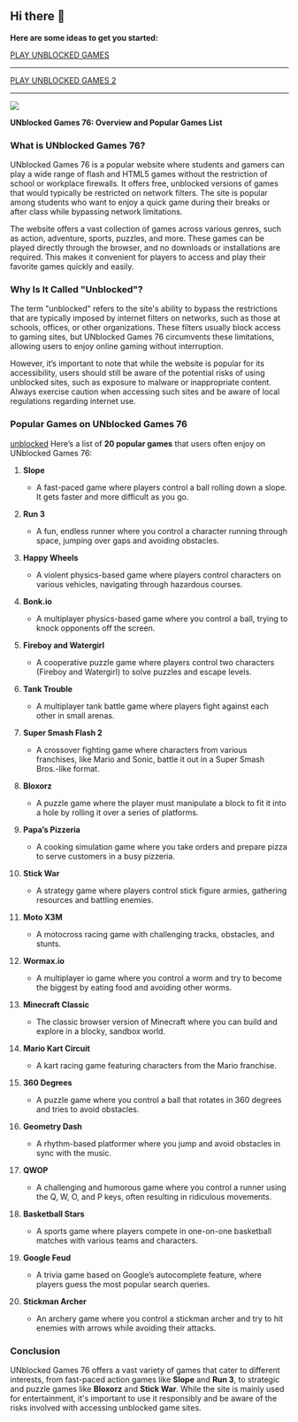 ## Hi there 👋

**Here are some ideas to get you started:**

<a href="https://1lesson.guru">PLAY UNBLOCKED GAMES</a>
<hr>

<a href="https://lesson-1.guru">PLAY UNBLOCKED GAMES 2</a>

<hr>
<a href="https://lesson-1.guru"><img src="https://clearcache.store/games.png"/></a>



**UNblocked Games 76: Overview and Popular Games List**

### What is UNblocked Games 76?

UNblocked Games 76 is a popular website where students and gamers can play a wide range of flash and HTML5 games without the restriction of school or workplace firewalls. It offers free, unblocked versions of games that would typically be restricted on network filters. The site is popular among students who want to enjoy a quick game during their breaks or after class while bypassing network limitations. 

The website offers a vast collection of games across various genres, such as action, adventure, sports, puzzles, and more. These games can be played directly through the browser, and no downloads or installations are required. This makes it convenient for players to access and play their favorite games quickly and easily.

### Why Is It Called "Unblocked"?

The term "unblocked" refers to the site's ability to bypass the restrictions that are typically imposed by internet filters on networks, such as those at schools, offices, or other organizations. These filters usually block access to gaming sites, but UNblocked Games 76 circumvents these limitations, allowing users to enjoy online gaming without interruption.

However, it’s important to note that while the website is popular for its accessibility, users should still be aware of the potential risks of using unblocked sites, such as exposure to malware or inappropriate content. Always exercise caution when accessing such sites and be aware of local regulations regarding internet use.

### Popular Games on UNblocked Games 76
<a href="https://agar.live/unblocked-games/">unblocked</a>
Here’s a list of **20 popular games** that users often enjoy on UNblocked Games 76:

1. **Slope**
   - A fast-paced game where players control a ball rolling down a slope. It gets faster and more difficult as you go.

2. **Run 3**
   - A fun, endless runner where you control a character running through space, jumping over gaps and avoiding obstacles.

3. **Happy Wheels**
   - A violent physics-based game where players control characters on various vehicles, navigating through hazardous courses.

4. **Bonk.io**
   - A multiplayer physics-based game where you control a ball, trying to knock opponents off the screen.

5. **Fireboy and Watergirl**
   - A cooperative puzzle game where players control two characters (Fireboy and Watergirl) to solve puzzles and escape levels.

6. **Tank Trouble**
   - A multiplayer tank battle game where players fight against each other in small arenas.

7. **Super Smash Flash 2**
   - A crossover fighting game where characters from various franchises, like Mario and Sonic, battle it out in a Super Smash Bros.-like format.

8. **Bloxorz**
   - A puzzle game where the player must manipulate a block to fit it into a hole by rolling it over a series of platforms.

9. **Papa’s Pizzeria**
   - A cooking simulation game where you take orders and prepare pizza to serve customers in a busy pizzeria.

10. **Stick War**
    - A strategy game where players control stick figure armies, gathering resources and battling enemies.

11. **Moto X3M**
    - A motocross racing game with challenging tracks, obstacles, and stunts.

12. **Wormax.io**
    - A multiplayer io game where you control a worm and try to become the biggest by eating food and avoiding other worms.

13. **Minecraft Classic**
    - The classic browser version of Minecraft where you can build and explore in a blocky, sandbox world.

14. **Mario Kart Circuit**
    - A kart racing game featuring characters from the Mario franchise.

15. **360 Degrees**
    - A puzzle game where you control a ball that rotates in 360 degrees and tries to avoid obstacles.

16. **Geometry Dash**
    - A rhythm-based platformer where you jump and avoid obstacles in sync with the music.

17. **QWOP**
    - A challenging and humorous game where you control a runner using the Q, W, O, and P keys, often resulting in ridiculous movements.

18. **Basketball Stars**
    - A sports game where players compete in one-on-one basketball matches with various teams and characters.

19. **Google Feud**
    - A trivia game based on Google’s autocomplete feature, where players guess the most popular search queries.

20. **Stickman Archer**
    - An archery game where you control a stickman archer and try to hit enemies with arrows while avoiding their attacks.

### Conclusion

UNblocked Games 76 offers a vast variety of games that cater to different interests, from fast-paced action games like **Slope** and **Run 3**, to strategic and puzzle games like **Bloxorz** and **Stick War**. While the site is mainly used for entertainment, it's important to use it responsibly and be aware of the risks involved with accessing unblocked game sites.

